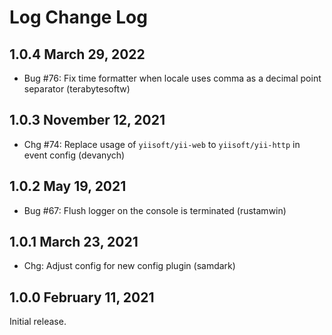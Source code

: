 # Log Change Log

## 1.0.4 March 29, 2022

- Bug #76: Fix time formatter when locale uses comma as a decimal point separator (terabytesoftw)

## 1.0.3 November 12, 2021

- Chg #74: Replace usage of `yiisoft/yii-web` to `yiisoft/yii-http` in event config (devanych)

## 1.0.2 May 19, 2021

- Bug #67: Flush logger on the console is terminated (rustamwin)

## 1.0.1 March 23, 2021

- Chg: Adjust config for new config plugin (samdark)

## 1.0.0 February 11, 2021

Initial release.
